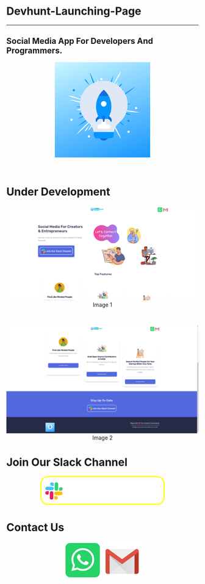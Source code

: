# Devhunt-Launching-Page
---
## Social Media App For Developers And Programmers.

<p align="center">
  <img src="./static/images/Devhunt.png" width="250">
</p>

<br>

# Under Development

<p align="center">
  <img src="./static/images/Screenshot.png">
  Image 1
</p>

<br>

<p align="center"> 
   <img src="./static/images/Screenshot2.png">
    Image 2
</p>

# Join Our Slack Channel

<p align="center">
  <a href="https://join.slack.com/t/giantsmeet/shared_invite/zt-nrm4nzq8-DzSAM7X7O4saYJLTARGZ1Q" target="_blank" > <img style="border: 3px solid yellow;padding: 10px;border-radius: 20px;" src="./static/images/joinslack.png" alt="" /></a>
</p>

# Contact Us

<p align="center">
    <a  style="text-decoration: none;" target="_blank" 
    href="https://api.whatsapp.com/send?phone=919641831706">
    <img src="./static/images/whatsapp.svg" />
    </a>
    <a style="text-decoration: none;" target="_blank" 
    href="mailto:admin@giantsmeet.com">
     <img src="./static/images/mail.svg" />
     </a>
</p>